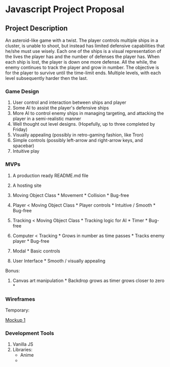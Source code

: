 # Javascript Project Proposal

## Project Description
  An asteroid-like game with a twist.  The player controls multiple ships in a cluster, is unable to shoot, but instead has limited defensive capabilities that he/she must use wisely.  Each one of the ships is a visual representation of the lives the player has and the number of defenses the player has.  When each ship is lost, the player is down one more defense.  All the while, the enemy continues to track the player and grow in number.  The objective is for the player to survive until the time-limit ends.  Multiple levels, with each level subsequently harder then the last.
  

### Game Design
  1. User control and interaction between ships and player
  2. Some AI to assist the player's defensive ships
  3. More AI to control enemy ships in managing targeting, and attacking the player in a semi-realistic manner
  4. Well thought out level designs.  (Hopefully, up to three completed by Friday)
  5. Visually appealing (possibly in retro-gaming fashion, like Tron)
  6. Simple controls (possibly left-arrow and right-arrow keys, and spacebar)
  7. Intuitive play


### MVPs

  1. A production ready README.md file

  2. A hosting site

  3. Moving Object Class
    * Movement
    * Collision
    * Bug-free

  4. Player < Moving Object Class
    * Player controls
    * Intuitive / Smooth
    * Bug-free

  5. Tracking < Moving Object Class
    * Tracking logic for AI
    * Timer
    * Bug-free

  6. Computer < Tracking
    * Grows in number as time passes
    * Tracks enemy player
    * Bug-free
  
  7. Modal
    * Basic controls

  8. User Interface
    * Smooth / visually appealing


  Bonus:
  1. Canvas art manipulation
    * Backdrop grows as timer grows closer to zero
    * 


### Wireframes
  Temporary:

  [Mockup 1](wireframes/wireframes_1.jpg)

### Development Tools
  1. Vanilla JS
  2. Libraries:
      * Anime
      * 
